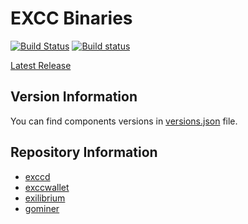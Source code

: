 # EXCC Binaries

[![Build Status](https://travis-ci.org/EXCCoin/excc-binaries.svg)](https://travis-ci.org/EXCCoin/excc-binaries)
[![Build status](https://ci.appveyor.com/api/projects/status/7r51umlh30rei49g?svg=true)](https://ci.appveyor.com/project/Excc/excc-binaries)

[Latest Release](https://github.com/EXCCoin/excc-binaries/releases/latest)

## Version Information

You can find components versions in [versions.json](https://github.com/EXCCoin/excc-binaries/blob/master/versions.json) file.

## Repository Information

- [exccd](https://github.com/EXCCoin/exccd)
- [exccwallet](https://github.com/EXCCoin/exccwallet)
- [exilibrium](https://github.com/EXCCoin/exilibrium)
- [gominer](https://github.com/EXCCoin/gominer)
